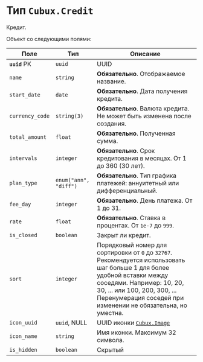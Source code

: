 Тип `Cubux.Credit`
==================

Кредит.

Объект со следующими полями:

Поле | Тип | Описание
---- | --- | --------
**`uuid`** PK   | `uuid`      | UUID
`name`          | `string`    | **Обязательно**. Отображаемое название.
`start_date`    | `date`      | **Обязательно**. Дата получения кредита.
`currency_code` | `string(3)` | **Обязательно**. Валюта кредита. Не может быть изменена после создания.
`total_amount`  | `float`     | **Обязательно**. Полученная сумма.
`intervals`     | `integer`   | **Обязательно**. Срок кредитования в месяцах. От 1 до 360 (30 лет).
`plan_type` | `enum("ann", "diff")` | **Обязательно**. Тип графика платежей: аннуитетный или дифференциальный.
`fee_day`       | `integer`   | **Обязательно**. День платежа. От 1 до 31.
`rate`          | `float`     | **Обязательно**. Ставка в процентах. От `1e-7` до `999`.
`is_closed`     | `boolean`   | Закрыт ли кредит.
`sort`          | `integer`   | Порядковый номер для сортировки от `0` до `32767`. Рекомендуется использовать шаг больше 1 для более удобной вставки между соседями. Например: 10, 20, 30, ... или 100, 200, 300, ... Перенумерация соседей при изменении не обязательна, но уместна.
`icon_uuid`    | `uuid`, NULL | UUID иконки [`Cubux.Image`][Cubux.Image]
`icon_name`     | `string`    | Имя иконки. Максимум 32 символа.
`is_hidden`     | `boolean`   | Скрытый


[Cubux.Image]: image.md

